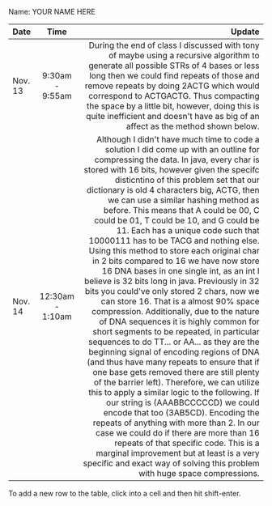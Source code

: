 Name: YOUR NAME HERE

| Date    |       Time       |                                                                                                                                                                                                                                                                                                                                                                                                                                                                                                                                                                                                                                                                                                                                                                                                                                                                                                                                                                                                                                                                                                                                                                                                                                                                                                                                                                                                                                                                                                                              Update |
|:--------|:----------------:|------------------------------------------------------------------------------------------------------------------------------------------------------------------------------------------------------------------------------------------------------------------------------------------------------------------------------------------------------------------------------------------------------------------------------------------------------------------------------------------------------------------------------------------------------------------------------------------------------------------------------------------------------------------------------------------------------------------------------------------------------------------------------------------------------------------------------------------------------------------------------------------------------------------------------------------------------------------------------------------------------------------------------------------------------------------------------------------------------------------------------------------------------------------------------------------------------------------------------------------------------------------------------------------------------------------------------------------------------------------------------------------------------------------------------------------------------------------------------------------------------------------------------------:|
| Nov. 13 | 9:30am - 9:55am  |                                                                                                                                                                                                                                                                                                                                                                                                                                                                                                                                                                                                                                                                                                                                                                                                                                                                                                                                                                                                                                                                                                                              During the end of class I discussed with tony of maybe using a recursive algorithm to generate all possible STRs of 4 bases or less long then we could find repeats of those and remove repeats by doing 2ACTG which would correspond to ACTGACTG. Thus compacting the space by a little bit, however, doing this is quite inefficient and doesn't have as big of an affect as the method shown below. |
| Nov. 14 | 12:30am - 1:10am | Although I didn't have much time to code a solution I did come up with an outline for compressing the data. In java, every char is stored with 16 bits, however given the specifc disticntino of this problem set that our dictionary is old 4 characters big, ACTG, then we can use a similar hashing method as before. This means that A could be 00, C could be 01, T could be 10, and G could be 11. Each has a unique code such that 10000111 has to be TACG and nothing else. Using this method to store each original char in 2 bits compared to 16 we have now store 16 DNA bases in one single int, as an int I believe is 32 bits long in java. Previously in 32 bits you could've only stored 2 chars, now we can store 16. That is a almost 90% space compression. Additionally, due to the nature of DNA sequences it is highly common for short segments to be repeated, in particular sequences to do TT... or AA... as they are the beginning signal of encoding regions of DNA (and thus have many repeats to ensure that if one base gets removed there are still plenty of the barrier left). Therefore, we can utilize this to apply a similar logic to the following. If our string is (AAABBCCCCCD) we could encode that too (3AB5CD). Encoding the repeats of anything with more than 2. In our case we could do if there are more than 16 repeats of that specific code. This is a marginal improvement but at least is a very specific and exact way of solving this problem with huge space compressions. |


To add a new row to the table, click into a cell and then hit shift-enter.